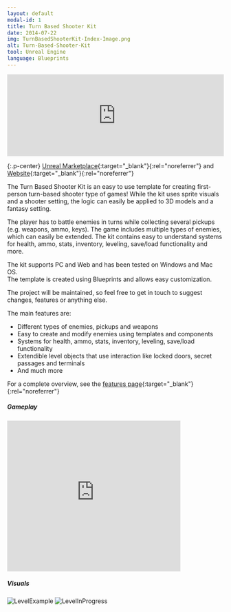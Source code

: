 ```yaml
---
layout: default
modal-id: 1
title: Turn Based Shooter Kit
date: 2014-07-22
img: TurnBasedShooterKit-Index-Image.png
alt: Turn-Based-Shooter-Kit
tool: Unreal Engine
language: Blueprints
---
```


<iframe src="https://widgets.gamejolt.com/package/v1?key=A4xbUmY9&theme=dark" frameborder="0" width="100%" height="190"></iframe>  

{:.p-center}
[Unreal Marketplace][unreal-marketplace]{:target="_blank"}{:rel="noreferrer"} and [Website][website]{:target="_blank"}{:rel="noreferrer"}

The Turn Based Shooter Kit is an easy to use template for creating first-person turn-based shooter type of games!
While the kit uses sprite visuals and a shooter setting, the logic can easily be applied to 3D models and a fantasy setting.

The player has to battle enemies in turns while collecting several pickups (e.g. weapons, ammo, keys).
The game includes multiple types of enemies, which can easily be extended.
The kit contains easy to understand systems for health, ammo, stats, inventory, leveling, save/load functionality and more.

The kit supports PC and Web and has been tested on Windows and Mac OS.        
The template is created using Blueprints and allows easy customization.
 
The project will be maintained, so feel free to get in touch to suggest changes, features or anything else.

The main features are:
- Different types of enemies, pickups and weapons
- Easy to create and modify enemies using templates and components
- Systems for health, ammo, stats, inventory, leveling, save/load functionality
- Extendible level objects that use interaction like locked doors, secret passages and terminals
- And much more

For a complete overview, see the [features page][feature-page]{:target="_blank"}{:rel="noreferrer"}

##### Gameplay

<DIV class="figure-block">
    <iframe width="80%" height="350" src="https://www.youtube.com/embed/GvAWMq-ee-g" frameborder="0" allowfullscreen></iframe>
</DIV>

##### Visuals

<img src="{{site.baseurl}}/assets/images/turn_based_shooter_kit/LevelExample.png" class="img-responsive img-centered" alt="LevelExample"/>
<img src="{{site.baseurl}}/assets/images/turn_based_shooter_kit/LevelInProgress.PNG" class="img-responsive img-centered" alt="LevelInProgress"/>

[unreal-marketplace]: https://www.unrealengine.com/marketplace/turn-based-shooter-kit
[website]: https://gracesgames.com/TurnBasedShooterKit/
[feature-page]: https://gracesgames.com/TurnBasedShooterKit/features/
